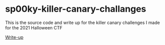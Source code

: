 # sp00ky-killer-canary-challanges


This is the source code and write up for the killer canary challenges I made for the 2021 Halloween CTF


[Write-up](www.temp.com)
